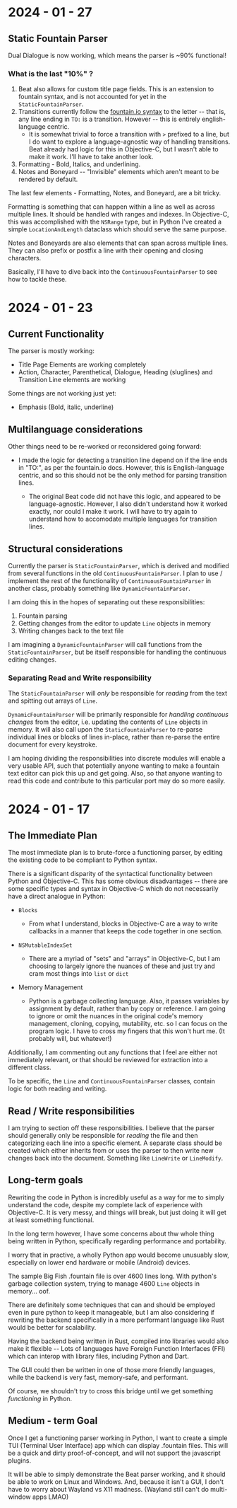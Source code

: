 # 2024 - 01 - 27

## Static Fountain Parser

Dual Dialogue is now working, which means the parser is ~90% functional! 

### What is the last "10%" ?
1. Beat also allows for custom title page fields. This is an extension to fountain syntax, and is not accounted for yet in the `StaticFountainParser`.
2. Transitions currently follow the [fountain.io syntax](https://fountain.io/syntax/) to the letter -- that is, any line ending in `TO:` is a transition. However -- this is entirely english-language centric.
    - It is somewhat trivial to force a transition with `>` prefixed to a line, but I do want to explore a language-agnostic way of handling transitions. Beat already had logic for this in Objective-C, but I wasn't able to make it work. I'll have to take another look.
3. Formatting - Bold, Italics, and underlining.
4. Notes and Boneyard -- "Invisible" elements which aren't meant to be rendered by default.

The last few elements - Formatting, Notes, and Boneyard, are a bit tricky.

Formatting is something that can happen within a line as well as across multiple lines. It should be handled with ranges and indexes. In Objective-C, this was accomplished with the `NSRange` type, but in Python I've created a simple `LocationAndLength` dataclass which should serve the same purpose.

Notes and Boneyards are also elements that can span across multiple lines. They can also prefix or postfix a line with their opening and closing characters.

Basically, I'll have to dive back into the `ContinuousFountainParser` to see how to tackle these.



# 2024 - 01 - 23

## Current Functionality

The parser is mostly working:
- Title Page Elements are working completely
- Action, Character, Parenthetical, Dialogue, Heading (sluglines) and Transition Line elements are working

Some things are not working just yet:
- Emphasis (Bold, italic, underline)

## Multilanguage considerations
Other things need to be re-worked or reconsidered going forward:
- I made the logic for detecting a transition line depend on if the line ends in "TO:", as per the fountain.io docs. However, this is English-language centric, and so this should not be the only method for parsing transition lines.

    - The original Beat code did not have this logic, and appeared to be language-agnostic. However, I also didn't understand how it worked exactly, nor could I make it work. I will have to try again to understand how to accomodate multiple languages for transition lines.

## Structural considerations

Currently the parser is `StaticFountainParser`, which is derived and modified from several functions in the old `ContinuousFountainParser`. I plan to use / implement the rest of the functionality of `ContinuousFountainParser` in another class, probably something like `DynamicFountainParser`.

I am doing this in the hopes of separating out these responsibilities:

1. Fountain parsing
2. Getting changes from the editor to update `Line` objects in memory
3. Writing changes back to the text file

I am imagining a `DynamicFountainParser` will call functions from the `StaticFountainParser`, but be itself responsible for handling the continuous editing changes.

### Separating Read and Write responsibility

The `StaticFountainParser` will *only* be responsible for *reading* from the text and spitting out arrays of `Line`. 

`DynamicFountainParser` will be primarily responsible for *handling continuous changes* from the editor, i.e. updating the contents of `Line` objects in memory. It will also call upon the `StaticFountainParser` to re-parse individual lines or blocks of lines in-place, rather than re-parse the entire document for every keystroke.

I am hoping dividing the responsibilities into discrete modules will enable a very usable API, such that potentially anyone wanting to make a fountain text editor can pick this up and get going. Also, so that anyone wanting to read this code and contribute to this particular port may do so more easily.


# 2024 - 01 - 17

## The Immediate Plan

The most immediate plan is to brute-force a functioning parser, by editing the existing code to be compliant to Python syntax.

There is a significant disparity of the syntactical functionality between Python and Objective-C. This has some obvious disadvantages -- there are some specific types and syntax in Objective-C which do not necessarily have a direct analogue in Python:

* `Blocks`
    * From what I understand, blocks in Objective-C are a way to write callbacks in a manner that keeps the code together in one section.

* `NSMutableIndexSet`
    * There are a myriad of "sets" and "arrays" in Objective-C, but I am choosing to largely ignore the nuances of these and just try and cram most things into `list` or `dict`

* Memory Management
    * Python is a garbage collecting language. Also, it passes variables by assignment by default, rather than by copy or reference. I am going to ignore or omit the nuances in the original code's memory management, cloning, copying, mutability, etc. so I can focus on the program logic. I have to cross my fingers that this won't hurt me. (It probably will, but whatever!)

Additionally, I am commenting out any functions that I feel are either not immediately relevant, or that should be reviewed for extraction into a different class.

To be specific, the `Line` and `ContinuousFountainParser` classes, contain logic for both reading and writing. 


## Read / Write responsibilities

I am trying to section off these responsibilities. I believe that the parser should generally only be responsible for *reading* the file and then categorizing each line into a specific element. A separate class should be created which either inherits from or uses the parser to then write new changes back into the document. Something like `LineWrite` or `LineModify`.

## Long-term goals

Rewriting the code in Python is incredibly useful as a way for me to simply understand the code, despite my complete lack of experience with Objective-C. It is very messy, and things will break, but just doing it will get at least something functional.

In the long term however, I have some concerns about thw whole thing being written in Python, specifically regarding performance and portability.

I worry that in practive, a wholly Python app would become unusuably slow, especially on lower end hardware or mobile (Android) devices. 

The sample Big Fish .fountain file is over 4600 lines long. With python's garbage collection system, trying to manage 4600 `Line` objects in memory... oof.

There are definitely some techniques that can and should be employed even in pure python to keep it manageable, but I am also considering if rewriting the backend specifically in a more performant language like Rust would be better for scalability.

Having the backend being written in Rust, compiled into libraries would also make it flexible -- Lots of languages have Foreign Function Interfaces (FFI) which can interop with library files, including Python and Dart.

The GUI could then be written in one of those more friendly languages, while the backend is very fast, memory-safe, and performant.

Of course, we shouldn't try to cross this bridge until we get something *functioning* in Python.

## Medium - term Goal

Once I get a functioning parser working in Python, I want to create a simple TUI (Terminal User Interface) app which can display .fountain files. This will be a quick and dirty proof-of-concept, and will not support the javascript plugins.

It will be able to simply demonstrate the Beat parser working, and it should be able to work on Linux and Windows. And, because it isn't a GUI, I don't have to worry about Wayland vs X11 madness. (Wayland still can't do multi-window apps LMAO)